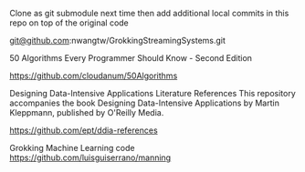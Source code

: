 Clone as git submodule next time then add additional local commits in this repo on top of the original code

git@github.com:nwangtw/GrokkingStreamingSystems.git

50 Algorithms Every Programmer Should Know - Second Edition

https://github.com/cloudanum/50Algorithms

Designing Data-Intensive Applications Literature References
This repository accompanies the book Designing Data-Intensive Applications by Martin Kleppmann, published by O'Reilly Media.

https://github.com/ept/ddia-references

Grokking Machine Learning code 
https://github.com/luisguiserrano/manning